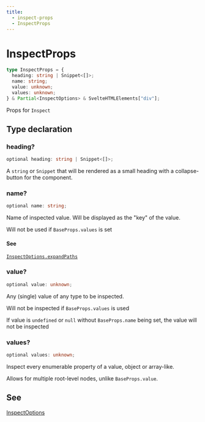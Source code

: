 ```yaml
---
title:
  - inspect-props
  - InspectProps
---
```


# InspectProps

```ts
type InspectProps = {
  heading: string | Snippet<[]>;
  name: string;
  value: unknown;
  values: unknown;
} & Partial<InspectOptions> & SvelteHTMLElements["div"];
```

Props for `Inspect`

## Type declaration

### heading?

```ts
optional heading: string | Snippet<[]>;
```

A `string` or `Snippet` that will be rendered as a small heading with a collapse-button for the component.

### name?

```ts
optional name: string;
```

Name of inspected value. Will be displayed as the "key" of the value.

Will not be used if `BaseProps.values` is set

#### See

[`InspectOptions.expandPaths`](InspectOptions#expandpaths)

### value?

```ts
optional value: unknown;
```

Any (single) value of any type to be inspected.

Will not be inspected if `BaseProps.values` is used

If value is `undefined` or `null` without `BaseProps.name` being set,
the value will not be inspected

### values?

```ts
optional values: unknown;
```

Inspect every enumerable property of a value, object or array-like.

Allows for multiple root-level nodes, unlike `BaseProps.value`.

## See

[InspectOptions](InspectOptions)
